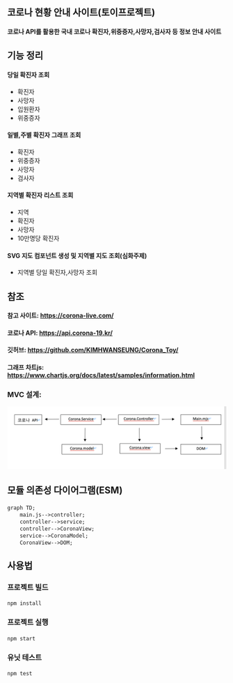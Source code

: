 ## 코로나 현황 안내 사이트(토이프로젝트)

#### 코로나 API를 활용한 국내 코로나 확진자,위중증자,사망자,검사자 등 정보 안내 사이트

## 기능 정리

#### 당일 확진자 조회

- 확진자
- 사망자
- 입원환자
- 위중증자

#### 일별,주별 확진자 그래프 조회

- 확진자
- 위중증자
- 사망자
- 검사자

#### 지역별 확진자 리스트 조회

- 지역
- 확진자
- 사망자
- 10만명당 확진자

#### SVG 지도 컴포넌트 생성 및 지역별 지도 조회(심화주제)

- 지역별 당일 확진자,사망자 조회

## 참조

#### 참고 사이트: https://corona-live.com/

#### 코로나 API: https://api.corona-19.kr/

#### 깃허브: https://github.com/KIMHWANSEUNG/Corona_Toy/

#### 그래프 차트js: https://www.chartjs.org/docs/latest/samples/information.html

### MVC 설계:

![Alt text](img/MVC설계.png)

## 모듈 의존성 다이어그램(ESM)

```mermaid
graph TD;
    main.js-->controller;
    controller-->service;
    controller-->CoronaView;
    service-->CoronaModel;
    CoronaView-->DOM;
```

## 사용법

### 프로젝트 빌드

`npm install`

### 프로젝트 실행

`npm start`

### 유닛 테스트

`npm test`
